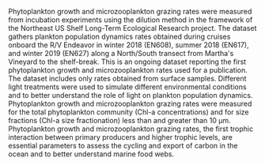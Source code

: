 Phytoplankton growth and microzooplankton grazing rates were measured
from incubation experiments using the dilution method in the framework
of the Northeast US Shelf Long-Term Ecological Research project. The
dataset gathers plankton population dynamics rates obtained during
cruises onboard the R/V Endeavor in winter 2018 (EN608), summer 2018
(EN617), and winter 2019 (EN627) along a North/South transect from
Martha's Vineyard to the shelf-break. This is an ongoing dataset
reporting the first phytoplankton growth and microzooplankton rates used
for a publication. The dataset includes only rates obtained from surface
samples. Different light treatments were used to simulate different
environmental conditions and to better understand the role of light on
plankton population dynamics. Phytoplankton growth and microzooplankton
grazing rates were measured for the total phytoplankton community (Chl-a
concentrations) and for size fractions (Chl-a size fractionation) less
than and greater than 10 µm. Phytoplankton growth and microzooplankton
grazing rates, the first trophic interaction between primary producers
and higher trophic levels, are essential parameters to assess the
cycling and export of carbon in the ocean and to better understand
marine food webs.
